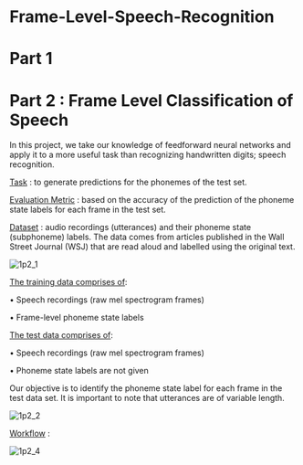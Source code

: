 # Frame-Level-Speech-Recognition

# Part 1


# Part 2 : Frame Level Classification of Speech

In this project, we take our knowledge of feedforward neural networks and apply it to a more useful task than recognizing handwritten digits; speech recognition. 

<ins>Task</ins> : to generate predictions for the phonemes of the test set. 

<ins>Evaluation Metric</ins> : based on the accuracy of the prediction of the phoneme state labels for each frame in the test set. 

<ins>Dataset</ins> : audio recordings (utterances) and their phoneme state (subphoneme) labels. The data comes from articles published in the Wall Street Journal (WSJ) that are read aloud and labelled using the original text. 

![1p2_1](https://user-images.githubusercontent.com/92863991/212860866-51a2caec-b7f1-4c7d-881b-b99fab3a813a.png)

<ins>The training data comprises of</ins>:

• Speech recordings (raw mel spectrogram frames)

• Frame-level phoneme state labels
  

<ins>The test data comprises of</ins>:

• Speech recordings (raw mel spectrogram frames)

• Phoneme state labels are not given

Our objective is to identify the phoneme state label for each frame in the test data set. It is important to note that utterances are of variable length.


![1p2_2](https://user-images.githubusercontent.com/92863991/212860863-96c2707c-54da-4e62-8fd1-3346584f9441.png)

<ins>Workflow</ins> : 

![1p2_4](https://user-images.githubusercontent.com/92863991/212860876-7f46e9dd-10b5-4a61-97a7-c8e3f541f272.png)
